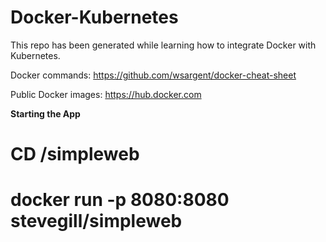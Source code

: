 # Docker-Kubernetes
This repo has been generated while learning how to integrate Docker with Kubernetes. 


Docker commands: https://github.com/wsargent/docker-cheat-sheet

Public Docker images: https://hub.docker.com

**Starting the App**
# CD /simpleweb
# docker run -p 8080:8080 stevegill/simpleweb

